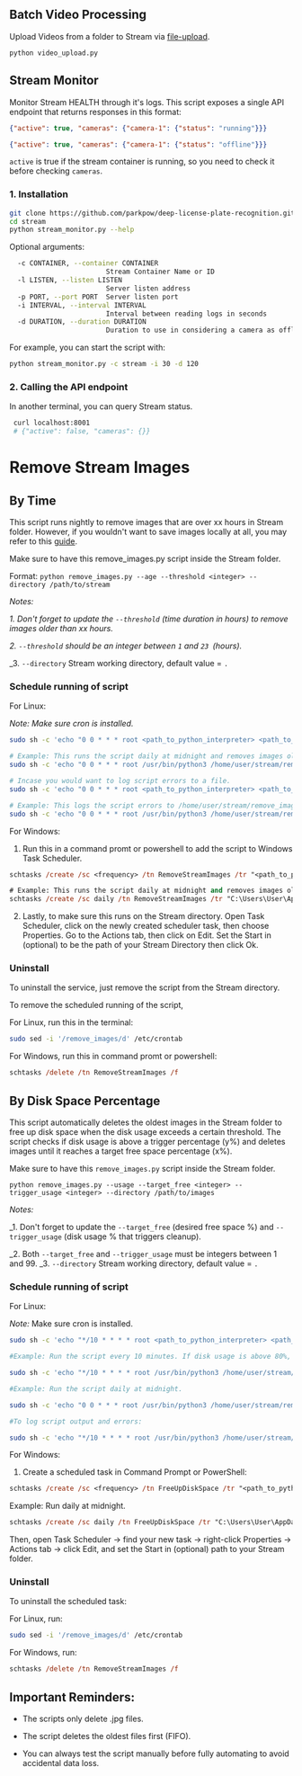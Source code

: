 ## Batch Video Processing

Upload Videos from a folder to Stream via [file-upload](https://guides.platerecognizer.com/docs/stream/video-files#file-upload-api).

```shell
python video_upload.py
```

## Stream Monitor
Monitor Stream HEALTH through it's logs. This script exposes a single API endpoint that returns responses in this format:

```json
{"active": true, "cameras": {"camera-1": {"status": "running"}}}
```

```json
{"active": true, "cameras": {"camera-1": {"status": "offline"}}}
```

`active` is true if the stream container is running, so you need to check it before checking `cameras`.

### 1. Installation

```bash
git clone https://github.com/parkpow/deep-license-plate-recognition.git
cd stream
python stream_monitor.py --help
```

Optional arguments:
```bash
  -c CONTAINER, --container CONTAINER
                        Stream Container Name or ID
  -l LISTEN, --listen LISTEN
                        Server listen address
  -p PORT, --port PORT  Server listen port
  -i INTERVAL, --interval INTERVAL
                        Interval between reading logs in seconds
  -d DURATION, --duration DURATION
                        Duration to use in considering a camera as offline in seconds
```

For example, you can start the script with:
```bash
python stream_monitor.py -c stream -i 30 -d 120
```

### 2. Calling the API endpoint
In another terminal, you can query Stream status.

```bash
 curl localhost:8001
 # {"active": false, "cameras": {}}
```

# Remove Stream Images



## By Time

This script runs nightly to remove images that are over xx hours in Stream folder. However, if you wouldn't want to save images locally at all, you may refer to this [guide](https://guides.platerecognizer.com/docs/stream/faq#how-do-i-not-save-vehicle-or-plates-images-in-my-localstreamfolder-when-forwarding-webhook-data).

Make sure to have this remove_images.py script inside the Stream folder.

Format: `python remove_images.py --age --threshold <integer> --directory /path/to/stream`

_Notes:_

_1. Don't forget to update the `--threshold` (time duration in hours) to remove images older than xx hours._

_2. `--threshold` should be an integer between `1` and `23 `(hours)._

_3. `--directory` Stream working directory, default value = `.` 

### Schedule running of script

For Linux: 

_Note: Make sure cron is installed._

```bash
sudo sh -c 'echo "0 0 * * * root <path_to_python_interpreter> <path_to_script> --age --threshold 23" >> /etc/crontab'

# Example: This runs the script daily at midnight and removes images older than 23 hours.
sudo sh -c 'echo "0 0 * * * root /usr/bin/python3 /home/user/stream/remove_images.py --age --threshold 23" >> /etc/crontab'

# Incase you would want to log script errors to a file.
sudo sh -c 'echo "0 0 * * * root <path_to_python_interpreter> <path_to_script> --age --threshold 23 >> <path_to_log_file> 2>&1" >> /etc/crontab'

# Example: This logs the script errors to /home/user/stream/remove_images.log.
sudo sh -c 'echo "0 0 * * * root /usr/bin/python3 /home/user/stream/remove_images.py --age --threshold 23 >> /home/user/stream/remove_images.log 2>&1" >> /etc/crontab'

```

For Windows:

1. Run this in a command promt or powershell to add the script to Windows Task Scheduler.

```ps
schtasks /create /sc <frequency> /tn RemoveStreamImages /tr "<path_to_python_interpreter> <path_to_script> --age --threshold 10" /st <start_time>

# Example: This runs the script daily at midnight and removes images older than 10 hours.
schtasks /create /sc daily /tn RemoveStreamImages /tr "C:\Users\User\AppData\Local\Microsoft\WindowsApps\python.exe C:\PlateRecognizer\Stream\remove_images.py --age --threshold 10" /st 00:00

```

2. Lastly, to make sure this runs on the Stream directory. Open Task Scheduler, click on the newly created scheduler task, then choose Properties. Go to the Actions tab, then click on Edit. Set the Start in (optional) to be the path of your Stream Directory then click Ok. 


### Uninstall

To uninstall the service, just remove the script from the Stream directory. 

To remove the scheduled running of the script, 

For Linux, run this in the terminal:
```bash
sudo sed -i '/remove_images/d' /etc/crontab
```

For Windows, run this in command promt or powershell:
```ps
schtasks /delete /tn RemoveStreamImages /f
```

## By Disk Space Percentage

This script automatically deletes the oldest images in the Stream folder to free up disk space when the disk usage exceeds a certain threshold.
The script checks if disk usage is above a trigger percentage (y%) and deletes images until it reaches a target free space percentage (x%).

Make sure to have this `remove_images.py` script inside the Stream folder.

`python remove_images.py --usage --target_free <integer> --trigger_usage <integer> --directory /path/to/images`

_Notes:_

_1. Don't forget to update the `--target_free` (desired free space %) and `--trigger_usage` (disk usage % that triggers cleanup).

_2. Both `--target_free` and `--trigger_usage` must be integers between 1 and 99.
_3. `--directory` Stream working directory, default value = `.` 

### Schedule running of script

For Linux:

_Note:_ Make sure cron is installed.

```bash
sudo sh -c 'echo "*/10 * * * * root <path_to_python_interpreter> <path_to_script> --usage --target_free 20 --trigger_usage 80 --directory /path/to/stream" >> /etc/crontab'

#Example: Run the script every 10 minutes. If disk usage is above 80%, it will delete oldest images until free space is at least 20%.

sudo sh -c 'echo "*/10 * * * * root /usr/bin/python3 /home/user/stream/remove_images.py --usage --target_free 20 --trigger_usage 80 --directory /home/user/stream" >> /etc/crontab'

#Example: Run the script daily at midnight.

sudo sh -c 'echo "0 0 * * * root /usr/bin/python3 /home/user/stream/remove_images.py --usage --target_free 20 --trigger_usage 80 --directory /home/user/stream" >> /etc/crontab'

#To log script output and errors:

sudo sh -c 'echo "*/10 * * * * root /usr/bin/python3 /home/user/stream/remove_images.py --usage --target_free 20 --trigger_usage 80 --directory /home/user/stream >> /home/user/stream/free_up_disk_space.log 2>&1" >> /etc/crontab'
```

For Windows:

1. Create a scheduled task in Command Prompt or PowerShell:

```ps
schtasks /create /sc <frequency> /tn FreeUpDiskSpace /tr "<path_to_python_interpreter> <path_to_script> --usage --target_free 20 --trigger_usage 80 --directory C:\PlateRecognizer\Stream" /st <start_time>
```

Example: Run daily at midnight.
```ps
schtasks /create /sc daily /tn FreeUpDiskSpace /tr "C:\Users\User\AppData\Local\Microsoft\WindowsApps\python.exe C:\PlateRecognizer\Stream\remove_images.py --usage --target_free 20 --trigger_usage 80 --directory C:\PlateRecognizer\Stream" /st 00:00
```

Then, open Task Scheduler → find your new task → right-click Properties → Actions tab → click Edit, and set the Start in (optional) path to your Stream folder.

### Uninstall

To uninstall the scheduled task:

For Linux, run:
```bash
sudo sed -i '/remove_images/d' /etc/crontab
```

For Windows, run:

```ps
schtasks /delete /tn RemoveStreamImages /f
```

## Important Reminders:

- The scripts only delete .jpg files.

- The script deletes the oldest files first (FIFO).

- You can always test the script manually before fully automating to avoid accidental data loss.
